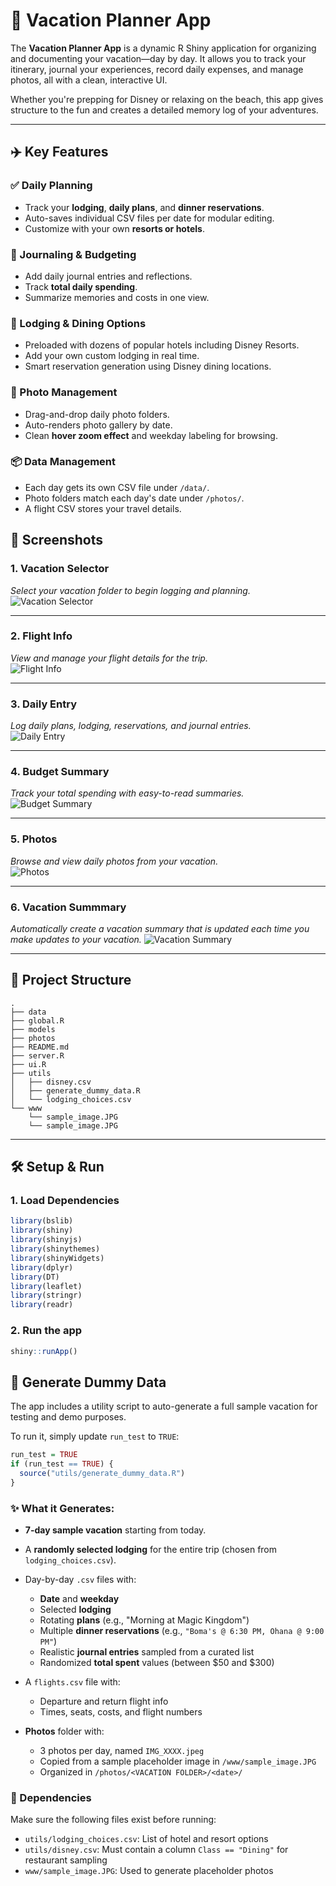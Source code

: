 # 🌴 Vacation Planner App

The **Vacation Planner App** is a dynamic R Shiny application for organizing and documenting your vacation—day by day. It allows you to track your itinerary, journal your experiences, record daily expenses, and manage photos, all with a clean, interactive UI.

Whether you're prepping for Disney or relaxing on the beach, this app gives structure to the fun and creates a detailed memory log of your adventures.

---

## ✈️ Key Features

### ✅ Daily Planning

- Track your **lodging**, **daily plans**, and **dinner reservations**.
- Auto-saves individual CSV files per date for modular editing.
- Customize with your own **resorts or hotels**.

### 📔 Journaling & Budgeting

- Add daily journal entries and reflections.
- Track **total daily spending**.
- Summarize memories and costs in one view.

### 🏨 Lodging & Dining Options

- Preloaded with dozens of popular hotels including Disney Resorts.
- Add your own custom lodging in real time.
- Smart reservation generation using Disney dining locations.

### 📸 Photo Management

- Drag-and-drop daily photo folders.
- Auto-renders photo gallery by date.
- Clean **hover zoom effect** and weekday labeling for browsing.

### 📦 Data Management

- Each day gets its own CSV file under `/data/`.
- Photo folders match each day's date under `/photos/`.
- A flight CSV stores your travel details.

## 📸 Screenshots

### 1. Vacation Selector  
_Select your vacation folder to begin logging and planning._  
![Vacation Selector](www/01_vacation_selector.jpg)

---

### 2. Flight Info  
_View and manage your flight details for the trip._  
![Flight Info](www/02_flight_info.jpg)

---

### 3. Daily Entry  
_Log daily plans, lodging, reservations, and journal entries._  
![Daily Entry](www/03_daily_entry.jpg)

---

### 4. Budget Summary  
_Track your total spending with easy-to-read summaries._  
![Budget Summary](www/04_budget_summary.jpg)

---

### 5. Photos  
_Browse and view daily photos from your vacation._  
![Photos](www/05_photos.jpg)

---

### 6. Vacation Summmary
_Automatically create a vacation summary that is updated each time you make updates to your vacation._
![Vacation Summary](www/06_vacation_summary.jpg)

---

## 📂 Project Structure

```
.
├── data
├── global.R
├── models
├── photos
├── README.md
├── server.R
├── ui.R
├── utils
│   ├── disney.csv
│   ├── generate_dummy_data.R
│   └── lodging_choices.csv
└── www
    └── sample_image.JPG
    └── sample_image.JPG
```

---

## 🛠 Setup & Run

### 1. Load Dependencies

```r
library(bslib)
library(shiny)
library(shinyjs)
library(shinythemes)
library(shinyWidgets)
library(dplyr)
library(DT)
library(leaflet)
library(stringr)
library(readr)
```

### 2. Run the app

```r
shiny::runApp()
```
## 🧪 Generate Dummy Data

The app includes a utility script to auto-generate a full sample vacation for testing and demo purposes.

To run it, simply update `run_test` to `TRUE`:

```r
run_test = TRUE
if (run_test == TRUE) {
  source("utils/generate_dummy_data.R")
}
```

### ✨ What it Generates:

- **7-day sample vacation** starting from today.
- A **randomly selected lodging** for the entire trip (chosen from `lodging_choices.csv`).
- Day-by-day `.csv` files with:
  - **Date** and **weekday**
  - Selected **lodging**
  - Rotating **plans** (e.g., "Morning at Magic Kingdom")
  - Multiple **dinner reservations** (e.g., `"Boma's @ 6:30 PM, Ohana @ 9:00 PM"`)
  - Realistic **journal entries** sampled from a curated list
  - Randomized **total spent** values (between $50 and $300)

- A `flights.csv` file with:
  - Departure and return flight info
  - Times, seats, costs, and flight numbers

- **Photos** folder with:
  - 3 photos per day, named `IMG_XXXX.jpeg`
  - Copied from a sample placeholder image in `/www/sample_image.JPG`
  - Organized in `/photos/<VACATION FOLDER>/<date>/`

### 📌 Dependencies

Make sure the following files exist before running:

- `utils/lodging_choices.csv`: List of hotel and resort options
- `utils/disney.csv`: Must contain a column `Class == "Dining"` for restaurant sampling
- `www/sample_image.JPG`: Used to generate placeholder photos
